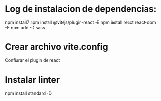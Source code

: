 # Log de instalacion de dependencias:

npm install7
npm install @vitejs/plugin-react -E
npm install react react-dom -E
npm add -D sass 

# Crear archivo vite.config

Confiurar el plugin de react

# Instalar linter

npm install standard -D 